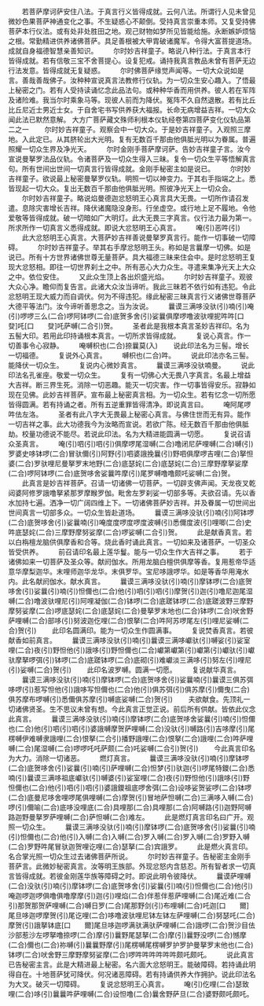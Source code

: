 <!-- { "loadSidebar": true } -->
　　若菩萨摩诃萨安住八法。于真言行义皆得成就。云何八法。所谓行人见未曾见微妙色果菩萨神通变化之事。不生疑惑心不颠倒。受持真言崇重本师。又复受持佛菩萨本行仪法。或有处非处胜田之地。观己财物如梦所见皆能给施。永断嫉妒烦恼之根。常勤精进供养诸佛菩萨。具足善根被大甲胄破诸魔军。令得大富菩提道场。成就自身福德智慧亲善知识。
　　尔时妙吉祥童子。略说八种行法。于真言本行皆得成就。若有信敬三宝不舍菩提心。设复犯戒。诵持我真言教品未曾有菩萨无边行法发意。皆得成就无复疑惑。
　　尔时佛菩萨缘觉声闻等。一切大众说如是言。善哉善哉佛子。汝种种宣说真言法教修行仪轨。为一切众生安心趣入。了悟最上秘密之门。若有人受持读诵忆念此品法句。或种种华香而用供养。彼人若在军阵及诸险难。我当尔时乘象马等。现彼人前而为降伏。冤阵不久自然退散。若有比丘比丘尼近士男近士女。于自舍宅书写供养获大福报。长命无病增益吉祥。一切大众闻此法已默然意解。
大方广菩萨藏文殊师利根本仪轨经卷第四菩萨变化仪轨品第二之一
　　尔时妙吉祥童子。观察会中一切大众。于是妙吉祥童子。入观照三摩地。入此定已。从其脐轮出大光明。复有无数百千那由他俱胝光明以为眷属。普遍照耀一切众生界及净光天。
　　尔时金刚手菩萨摩诃萨。告妙吉祥童子言。汝今宣说曼拏罗法品仪轨。令诸菩萨及一切众生得入三昧。复令一切众生平等悟解真言句。所有世间出世间一切真言行皆得成就。金刚手秘密主如是说已。
　　尔时妙吉祥童子。欲说最上秘密曼拏罗仪轨。明照一切以神变力。于其右手指端之上。悉皆现起一切大众。复出无数百千那由他俱胝光明。照彼净光天上一切众会。
　　尔时妙吉祥童子。略说焰曼德迦忿怒明王心真言具大无畏。一切所作请召发遣。息除灾害增长吉祥。降伏诸魔隐没身形。行坐虚空。或行地上足不履地。令他爱敬等皆得成就。破一切暗如广大明灯。此大无畏三字真言。仪行法力最为第一。所求所作一切真言义悉得成就。即说大忿怒明王心真言。
　　唵(引)恶吽(引)
　　此大忿怒明王心真言。大菩萨妙吉祥善说曼拏罗真言行。能作一切事破一切障碍。
　　尔时妙吉祥童子。举其右手摩忿怒明王头。称如是言曩摩一切佛。如是说已。所有十方世界诸佛世尊无量菩萨。具大福德三昧来住会中。是时忿怒明王复现大忿怒相。即往一切世界刹土之中。所有恶心大力众生。寻遣来集净光天上大众之中。依位安住。
　　又此众生顶上各出炽盛光焰。
　　尔时妙吉祥童子。观彼大众心净。瞻仰而复告言。此诸大众汝当谛听。我此三昧若不依行如有违犯。令此忿怒明王现大威力而自调伏。何为不得违犯。缘此秘密三昧真言行义诸佛世尊菩萨大德平等法门。汝今谛听善思念之。当为汝说。
　　曩谟三满哆没驮(引)喃(引)唵(引)啰啰三么(二合)啰阿钵啰(二合)底贺多舍(引)娑曩俱摩啰噜波驮哩抳吽吽[口　　癹]吒[口　　癹]吒萨嚩(二合引)贺。
　　圣者此是我根本真言圣妙吉祥印。名为五髻大印。若用此印持诵根本真言。一切所求皆得成就。
　　复说心真言。作一切善事令心寂静。
　　唵嚩枳也(二合)捺曩莫(入)
　　说此印法名为三髻。增长一切福德。
　　复说外心真言。
　　嚩枳也(二合)吽。
　　说此印法亦名三髻。能降伏一切众生。
　　复说内心微妙真言。
　　曩谟三满哆没驮喃曼。
　　说此印法名孔雀座。敬爱一切众生。
　　复有一切佛心大无畏八字真言。名最上增益大吉祥。断三界生死。消除一切恶趣。能灭一切灾害。作一切事皆得安乐。寂静如现在见佛。此妙吉祥菩萨。宣布最上秘密真言相。为一切众生。若有忆念一切所愿皆得圆满。若有持诵之者。所有五逆重罪皆得清净。即说真言曰。
　　唵阿尾啰吽佉左洛。
　　圣者有此八字大无畏最上秘密心真言。与佛住世而无有异。能作一切吉祥之事。此大功德我今为汝略而宣说。若欲广陈。经无数百千那由他俱胝劫。校量功德说不能尽。若说此印法。名为大精进能圆满一切愿。
　　复说召请众圣真言。
　　唵(引)呬(引)呬(引)俱摩啰尾湿嚩(二合)噜闭尼萨哩嚩(二合)嚩(引)罗婆史哆钵啰(二合)冒驮儞(引)阿野(引)呬婆誐挽曩(引)野呬俱摩啰吉哩(二合)拏怛婆(二合)罗驮哩尼曼拏罗末地野(二合)底瑟姹(二合)底瑟姹(二合)三摩野摩拏娑摩(二合)啰阿钵啰(二合)底贺哆舍娑曩吽摩(引)尾罗嚩噜噜颇吒娑嚩(二合)贺。
　　此真言是妙吉祥菩萨。召请一切诸佛一切菩萨。一切辟支佛声闻。天龙夜叉乾闼婆阿修罗誐噜拏紧那罗摩睺罗伽。毗舍左罗刹娑一切部多等。夫欲召请。先以香水加持七遍。洒净一切广阔四维上下。一切诸佛菩萨妙吉祥。并及眷属一切世间出世间真言一切部多众。一切众生皆赴道场。
　　曩谟三满哆没驮(引)喃(引)阿钵啰(二合)底贺哆舍(引)娑曩喃(引)唵度度啰度啰度波嚩(引)悉儞度波(引)哩唧(二合)史吽底瑟姹(二合)三摩野摩努娑摩(二合)啰娑嚩(二合引)贺。
　　此是献香真言。若以白栴檀龙脑供俱摩香和合等。烧此香时诵此真言。一切如来及诸菩萨。一切圣众皆受供养。
　　前召请印名最上莲华鬘。能与一切众生作大吉祥之事。
　　若于诸佛如来一切菩萨及圣众等。献阏伽水。所用龙脑白檀供俱摩等香。复用惹帝华适意华摩梨迦华。末哩师迦华龙华。末俱罗华。宝尼哆誐啰华。如是等香华用淹水内。此名献阏伽水。献水真言。
　　曩谟三满哆没驮(引)喃(引)摩钵啰(二合)底贺哆舍(引)娑曩(引)喃(引)怛儞也(二合)他(引)呬(引)呬(引)摩贺(引)迦(引)噜尼迦尾湿嚩(二合)噜波驮哩尼(引)阿哩凝伽(二合)钵啰(二合)底蹉钵啰(二合)底蹉波野三摩野摩努娑摩(二合)啰底瑟姹(二合)底瑟姹(二合)曼拏罗末地也(二合)钵啰(二合)吠舍野萨哩嚩(二合)部哆(引)努波迦仡哩(二合)恨拏(二合)吽阿苏啰尾左(引)哩尼娑嚩(二合)贺(引)
　　此印名圆满印。能为一切众生作圆满事。
　　复说焚香真言。若彼献香如前真言。
　　曩谟三满哆没驮(引)喃(引)曩谟三满哆巘驮(引)嚩娑(引)娑室哩(二合)夜(引)野怛他(引)誐哆(引)野怛儞也(二合)巘第巘第(引)巘第(引)巘驮(引)巘驮摩拏啰弭(引)钵啰(二合)底蹉钵啰(二合)底砌(引)难巘淡三满哆(引)努左(引)哩尼(引)娑嚩(二合)贺(引)
　　此印名波罗嚩。圆满一切愿。
　　复说献华真言。
　　曩谟三满哆没驮(引)喃(引)摩钵啰(二合)底贺哆舍(引)娑曩喃(引)曩谟三俱苏弭哆啰(引)惹写怛他(引)誐哆写怛儞也(二合)他(引)俱苏弭(引)俱苏摩(引)儞曳(二合)俱苏摩布啰嚩(引)悉儞俱苏摩(引)嚩底娑嚩(二合)贺(引)
　　夫欲献食。先顶礼一切诸佛贤圣。生不思议未曾有想。今此真言正觉正说。前后所有供献。皆依此仪念此真言。
　　曩谟三满哆没驮(引)喃(引)摩钵啰(二合)底贺哆舍娑曩(引)喃(引)怛儞也(二合)他(引)呬(引)呬(引)婆誐嚩摩贺萨哩嚩(二合)没驮(引)嚩路(引)吉哆摩(引)尾楞嚩伊难嚩隶誐哩(二合)恨拏(二合引)播野誐哩(二合)恨拏(二合)誐哩(二合)吽萨哩嚩(二合)尾湿嚩(二合)啰啰吒吒萨颇(二合)吒娑嚩(二合引)贺(引)
　　今此真言印名为大力。消除一切诸恶。
　　燃灯真言。
　　曩谟三满哆没驮(引)喃(引)摩钵啰(二合)底贺哆舍(引)娑曩(引)喃(引)萨哩嚩(二合)怛梦(引)驮迦(引)啰尾特鑁(二合)悉喃(引)曩谟三满哆祖底巘驮(引)嚩婆(引)娑室哩(二合)夜(引)野怛他(引)誐哆(引)野怛儞也(二合)他(引)呬(引)呬(引)婆誐鑁祖底啰舍弭(二合)设哆娑贺娑啰(二合)钵啰(二合)底曼尼哆舍哩啰尾俱哩嚩(二合)摩贺(引)冒地萨怛嚩(二合)三满哆入嚩(二合)啰(引)儞喻(二合)底哆没哩底(二合)具哩那(二合)具哩那(二合)阿嚩路(引)迦野阿嚩路迦野曼拏罗萨哩嚩(二合)萨怛嚩(二合)难左。
　　此是燃灯真言印名曰广开。观照一切众生。
　　曩谟三满哆没驮(引)喃(引)摩钵啰(二合)底贺哆舍(引)娑曩(引)喃(引)怛儞也(二合)他(引)入嚩(二合)入嚩(二合)罗入嚩(二合)罗入嚩(二合)罗野入嚩(二合)罗野吽尾冒驮迦贺哩讫哩(二合)瑟拏(二合)宾誐罗。
　　此是燃火真言印。名合掌光照一切众生过去诸佛菩萨所说。
　　尔时妙吉祥童子。告秘密主金刚手菩萨言。此微妙秘密真言。汝等明王族部。外现忿怒内含慈忍。所有智者求一切真言皆得成就。若彼金刚莲华族等障碍之时。即说此明令彼降伏。
　　曩谟萨哩嚩(二合)没驮(引)喃(引)摩钵啰(二合)底贺哆舍(引)娑曩(引)喃(引)怛儞也(二合)他(引)唵迦啰迦啰俱噜俱噜摩摩(引)迦(引)哩焰(二合)伴惹伴惹萨哩嚩(二合)尾近难(二合引)那贺那贺萨哩嚩(二合)嚩日罗(二合)尾那野剑(引)布哩嚩(二合)吒迦[口　　爾]尾旦哆迦啰摩贺(引)尾讫哩(二合)哆噜波驮哩尼钵左钵左萨哩嚩(二合)努瑟吒(二合)摩贺(引)誐拏钵底[口　　爾]尾旦哆迦啰满驮满驮萨哩嚩(二合)誐啰(二合)贺沙目佉沙部惹沙左啰拏噜捺啰(二合)摩(引)曩野尾瑟拏(二合)摩(引)曩野没啰(二合)憾摩(二合)儞也(二合)祢嚩(引)曩曩野摩(引)尾楞嚩尾楞嚩罗护罗护曼拏罗末他也(二合)钵啰(二合)吠舍野三摩野摩努娑摩(二合)啰吽吽吽吽吽吽颇吒颇吒。
　　说此真言已告秘密主言。此是大精进最上秘密。名六面大忿怒明王。能破障碍。若持诵此明得自在。十地菩萨犹可降伏。何况诸恶障碍。若有持诵供养大作拥护。说此印法名为大叉。破灭一切障碍。
　　复说忿怒明王心真言。
　　唵(引)仡哩(二合)瑟致哩(二合)哆(引)曩曩吽萨哩嚩(二合)设怛噜(二合)曩舍野萨旦(二合)婆野颇吒颇吒。
